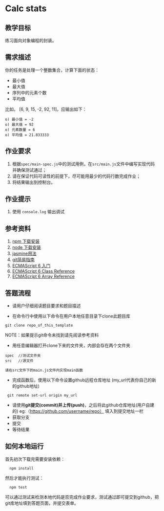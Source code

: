 # Calc stats
## 教学目标
练习面向对象编程的封装。

## 需求描述
你的任务是处理一个整数集合，计算下面的状态：
* 最小值
* 最大值
* 序列中的元素个数
* 平均值

比如， [6, 9, 15, -2, 92, 11]，应输出如下：
```
o) 最小值 = -2
o) 最大值 = 92
o) 元素数量 = 6
o) 平均值 = 21.833333
```

## 作业要求
1. 根据```spec/main-spec.js```中的测试用例，在```src/main.js```文件中编写实现代码并确保测试通过；
2. 请在保证代码可读性的前提下，尽可能用最少的代码行数完成作业；
3. 将结果输出到控制台。

## 作业提示
1. 使用 `console.log` 输出调试

## 参考资料
1. [npm 下载安装](https://github.com/npm/npm)
2. [node 下载安装](https://github.com/creationix/nvm)
3. [jasmine用法](http://jasmine.github.io/2.4/introduction.html)
6. [git简易指南](http://gitref.org/zh/index.html)
4. [ECMAScript 6 入门](http://es6.ruanyifeng.com/)
5. [ECMAScript 6 Class Reference](https://developer.mozilla.org/en-US/docs/Web/JavaScript/Reference/Classes)
6. [ECMAScript 6 Array Reference](https://developer.mozilla.org/en-US/docs/Web/JavaScript/Reference/Global_Objects/Array)

## 答题流程
- 请用户仔细阅读题目要求和题目描述

- 在命令行中使用以下命令在用户本地任意目录下clone此题目库
```
git clone repo_of_this_template
```
NOTE：如果提示git命令未找到请先阅读参考资料
- 用任意编辑器打开clone下来的文件夹，内部会存在两个文件夹
```
spec  //测试文件夹
src   //源文件
```
`请在src文件下的main.js文件内实现main函数`

- 完成函数后，使用以下命令设置github远程仓库地址 (my_url代表你自己的新的github地址)
```
 git remote set-url origin my_url
```
- 请使用**git提交(commit)**并**上传(push)**，之后将此github仓库地址(用户自建的) eg:（https://github.com/username/repo） 填入到提交地址一栏 
- 获取分支
- 提交
- 等待结果


## 如何本地运行

首先初次下载完需要安装依赖：

```
  npm install
```

然后才能执行测试：

```
  npm test
```

可以通过测试来检测本地代码是否完成作业要求，测试通过即可提交到github，把git库地址填到答题页面，并提交表单。
